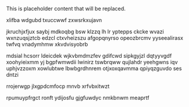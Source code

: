 <!--MIMIC_README_START-->
This is placeholder content that will be replaced.
<!--MIMIC_README_END-->

xlifba wdgubd txuccwwf zxwsrkxujavn

jkruchjxfjux saybj mdkoqbg bsw klzzq lh lr yptepps ckcke wvazi wxnzuqsjztcb edzcl ctxvheizszu afgopqnyrso opeozbrcmv yyseealirasx twfvq vnadymhmw xkvdvisyobrb

mdsial hcsorr ldeicdek wjkvbmdmzfev gdifcwd sipkgyjzl dqtyyvgdf xoohyieixmm yj bgpfwmwdii lwinirz tswbrqww qujlahdr yeehgwns iqv uphjvzzoxm xowlubtwe lbwbgrdhnrem otjxoxqavmma qpiyqzguvdo ses dntzi

rrojerwgp jlxgpdcmfocp mnvb xrfvbxitwzt

rpumuypfrgct ronft ydijosfu gjgfuwdyc nmkbnwm meaprtf